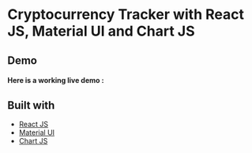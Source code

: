 # Cryptocurrency Tracker with React JS, Material UI and Chart JS

## Demo
#### Here is a working live demo :  

## Built with 

- [React JS](https://reactjs.org/)
- [Material UI](https://v4.mui.com/)
- [Chart JS](https://reactchartjs.github.io/react-chartjs-2/#/)
